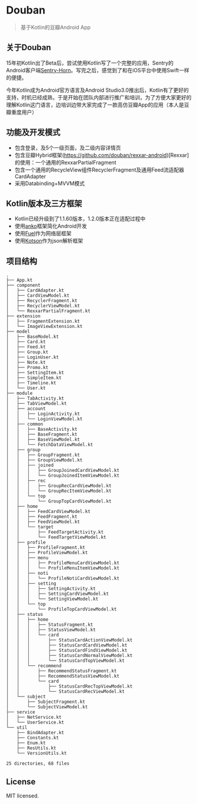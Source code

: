 # Douban
> 基于Kotlin的豆瓣Android App

## 关于Douban
15年初Kotlin出了Beta后，尝试使用Kotlin写了一个完整的应用，Sentry的Android客户端[Sentry-Horn](https://github.com/thierryxing/sentry-horn)。写完之后，感觉到了和在iOS平台中使用Swift一样的便捷。

今年Kotlin成为Android官方语言及Android Studio3.0推出后，Kotlin有了更好的支持，时机已经成熟，于是开始在团队内部进行推广和培训，为了方便大家更好的理解Kotlin这门语言，边培训边带大家完成了一款高仿豆瓣App的应用（本人是豆瓣重度用户）

## 功能及开发模式
* 包含登录，及5个一级页面，及二级内容详情页
* 包含豆瓣Hybrid框架(https://github.com/douban/rexxar-android)[Rexxar]的使用：一个通用的RexxarPartialFragment
* 包含一个通用的RecycleView组件RecyclerFragment及通用Feed流适配器CardAdapter
* 采用Databinding+MVVM模式

## Kotlin版本及三方框架
* Kotlin已经升级到了1.1.60版本，1.2.0版本正在适配过程中
* 使用[anko](https://github.com/Kotlin/anko)框架简化Android开发
* 使用[Fuel](https://github.com/kittinunf/Fuel)作为网络层框架
* 使用[Kotson](https://github.com/SalomonBrys/Kotson)作为json解析框架


## 项目结构

```
.
├── App.kt
├── component
│   ├── CardAdapter.kt
│   ├── CardViewModel.kt
│   ├── RecyclerFragment.kt
│   ├── RecyclerViewModel.kt
│   └── RexxarPartialFragment.kt
├── extension
│   ├── FragmentExtension.kt
│   └── ImageViewExtension.kt
├── model
│   ├── BaseModel.kt
│   ├── Card.kt
│   ├── Feed.kt
│   ├── Group.kt
│   ├── LoginUser.kt
│   ├── Note.kt
│   ├── Promo.kt
│   ├── SettingItem.kt
│   ├── SimpleItem.kt
│   ├── Timeline.kt
│   └── User.kt
├── module
│   ├── TabActivity.kt
│   ├── TabViewModel.kt
│   ├── account
│   │   ├── LoginActivity.kt
│   │   └── LoginViewModel.kt
│   ├── common
│   │   ├── BaseActivity.kt
│   │   ├── BaseFragment.kt
│   │   ├── BaseViewModel.kt
│   │   └── FetchDataViewModel.kt
│   ├── group
│   │   ├── GroupFragment.kt
│   │   ├── GroupViewModel.kt
│   │   ├── joined
│   │   │   ├── GroupJoinedCardViewModel.kt
│   │   │   └── GroupJoinedItemViewModel.kt
│   │   ├── rec
│   │   │   ├── GroupRecCardViewModel.kt
│   │   │   └── GroupRecItemViewModel.kt
│   │   └── top
│   │       └── GroupTopCardViewModel.kt
│   ├── home
│   │   ├── FeedCardViewModel.kt
│   │   ├── FeedFragment.kt
│   │   ├── FeedViewModel.kt
│   │   └── target
│   │       ├── FeedTargetActivity.kt
│   │       └── FeedTargetViewModel.kt
│   ├── profile
│   │   ├── ProfileFragment.kt
│   │   ├── ProfileViewModel.kt
│   │   ├── menu
│   │   │   ├── ProfileMenuCardViewModel.kt
│   │   │   └── ProfileMenuItemViewModel.kt
│   │   ├── noti
│   │   │   └── ProfileNotiCardViewModel.kt
│   │   ├── setting
│   │   │   ├── SettingActivity.kt
│   │   │   ├── SettingCardViewModel.kt
│   │   │   └── SettingViewModel.kt
│   │   └── top
│   │       └── ProfileTopCardViewModel.kt
│   ├── status
│   │   ├── home
│   │   │   ├── StatusFragment.kt
│   │   │   ├── StatusViewModel.kt
│   │   │   └── card
│   │   │       ├── StatusCardActionViewModel.kt
│   │   │       ├── StatusCardCardViewModel.kt
│   │   │       ├── StatusCardFindViewModel.kt
│   │   │       ├── StatusCardNormalViewModel.kt
│   │   │       └── StatusCardTopViewModel.kt
│   │   └── recommend
│   │       ├── RecommendStatusFragment.kt
│   │       ├── RecommendStatusViewModel.kt
│   │       └── card
│   │           ├── StatusCardRecTopViewModel.kt
│   │           └── StatusCardRecViewModel.kt
│   └── subject
│       ├── SubjectFragment.kt
│       └── SubjectViewModel.kt
├── service
│   ├── NetService.kt
│   └── UserService.kt
└── util
    ├── BindAdapter.kt
    ├── Constants.kt
    ├── Enum.kt
    ├── ResUtils.kt
    └── VersionUtils.kt

25 directories, 68 files
```

## License
MIT licensed.